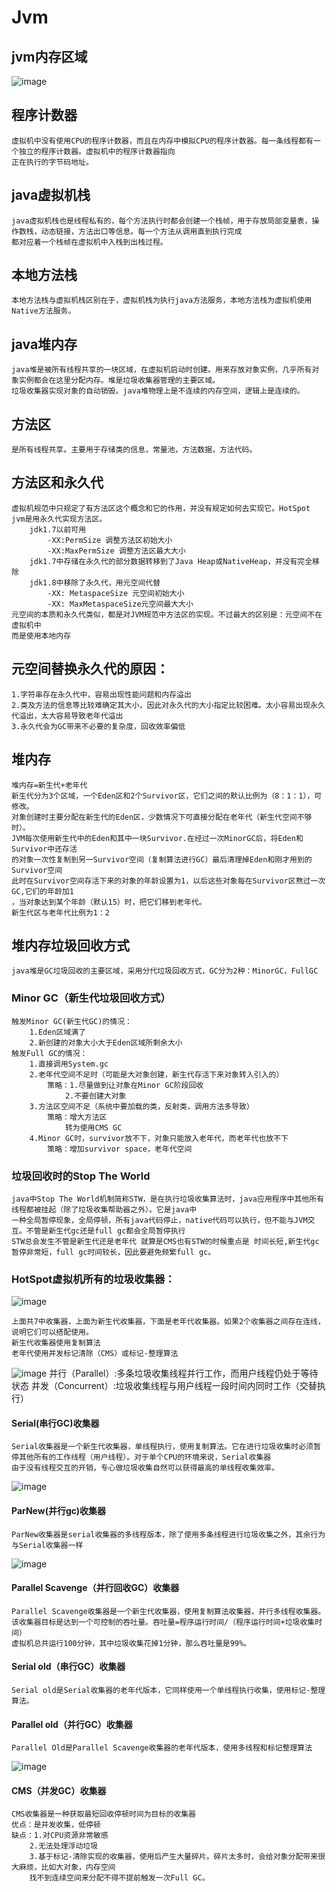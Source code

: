 # Jvm

## jvm内存区域
![image](https://github.com/williamzhang11/fastTech/blob/master/src/main/java/com/xiu/fastTech/jvm/image/jvmmemorymodel.jpg)

## 程序计数器
	虚拟机中没有使用CPU的程序计数器，而且在内存中模拟CPU的程序计数器。每一条线程都有一个独立的程序计数器。虚拟机中的程序计数器指向
	正在执行的字节码地址。
## java虚拟机栈
	java虚拟机栈也是线程私有的，每个方法执行时都会创建一个栈帧，用于存放局部变量表，操作数栈，动态链接，方法出口等信息。每一个方法从调用直到执行完成
	都对应着一个栈帧在虚拟机中入栈到出栈过程。
## 本地方法栈
	本地方法栈与虚拟机栈区别在于，虚拟机栈为执行java方法服务，本地方法栈为虚拟机使用Native方法服务。
## java堆内存
	java堆是被所有线程共享的一块区域，在虚拟机启动时创建。用来存放对象实例，几乎所有对象实例都会在这里分配内存。堆是垃圾收集器管理的主要区域。
	垃圾收集器实现对象的自动销毁。java堆物理上是不连续的内存空间，逻辑上是连续的。
## 方法区
	是所有线程共享。主要用于存储类的信息，常量池，方法数据，方法代码。
	
## 方法区和永久代

	虚拟机规范中只规定了有方法区这个概念和它的作用，并没有规定如何去实现它。HotSpot jvm是用永久代实现方法区。
		jdk1.7以前可用
	 		-XX:PermSize 调整方法区初始大小
	 		-XX:MaxPermSize 调整方法区最大大小
	 	jdk1.7中存储在永久代的部分数据转移到了Java Heap或NativeHeap，并没有完全移除
		jdk1.8中移除了永久代，用元空间代替
			-XX: MetaspaceSize 元空间初始大小
			-XX: MaxMetaspaceSize元空间最大大小
	元空间的本质和永久代类似，都是对JVM规范中方法区的实现。不过最大的区别是：元空间不在虚拟机中
	而是使用本地内存
## 元空间替换永久代的原因：
	1.字符串存在永久代中，容易出现性能问题和内存溢出
	2.类及方法的信息等比较难确定其大小，因此对永久代的大小指定比较困难。太小容易出现永久代溢出，太大容易导致老年代溢出
	3.永久代会为GC带来不必要的复杂度，回收效率偏低
## 堆内存

	堆内存=新生代+老年代
	新生代分为3个区域，一个Eden区和2个Survivor区，它们之间的默认比例为（8：1：1），可修改。
	对象创建时主要分配在新生代的Eden区，少数情况下可直接分配在老年代（新生代空间不够时）。
	JVM每次使用新生代中的Eden和其中一块Survivor.在经过一次MinorGC后，将Eden和Survivor中还存活
	的对象一次性复制到另一Survivor空间（复制算法进行GC）最后清理掉Eden和刚才用到的Survivor空间
	此时在Survivor空间存活下来的对象的年龄设置为1，以后这些对象每在Survivor区熬过一次GC,它们的年龄加1
	，当对象达到某个年龄（默认15）时，把它们移到老年代。
   	新生代区与老年代比例为1：2
   	
## 堆内存垃圾回收方式

	java堆是GC垃圾回收的主要区域，采用分代垃圾回收方式，GC分为2种：MinorGC，FullGC
	
### Minor GC（新生代垃圾回收方式）
	触发Minor GC(新生代GC)的情况：
		1.Eden区域满了
		2.新创建的对象大小大于Eden区域所剩余大小
	触发Full GC的情况：
		1.直接调用System.gc
		2.老年代空间不足时（可能是大对象创建，新生代存活下来对象转入引入的）
			策略：1.尽量做到让对象在Minor GC阶段回收
				2.不要创建大对象
		3.方法区空间不足（系统中要加载的类，反射类，调用方法多导致）
			策略：增大方法区
				转为使用CMS GC
		4.Minor GC时，survivor放不下，对象只能放入老年代，而老年代也放不下
			策略：增加survivor space，老年代空间
			
### 垃圾回收时的Stop The World

	java中Stop The World机制简称STW，是在执行垃圾收集算法时，java应用程序中其他所有线程都被挂起（除了垃圾收集帮助器之外）。它是java中
	一种全局暂停现象，全局停顿，所有java代码停止，native代码可以执行，但不能与JVM交互。不管是新生代gc还是full gc都会全局暂停执行
	STW总会发生不管是新生代还是老年代 就算是CMS也有STW的时候重点是 时间长短,新生代gc暂停非常短，full gc时间较长，因此要避免频繁full gc。
	
### HotSpot虚拟机所有的垃圾收集器：

![image](https://github.com/williamzhang11/fastTech/blob/master/src/main/java/com/xiu/fastTech/jvm/image/garbagecollect.jpg)

	上面共7中收集器，上面为新生代收集器，下面是老年代收集器。如果2个收集器之间存在连线，说明它们可以搭配使用。
	新生代收集器使用复制算法
	老年代使用并发标记清除（CMS）或标记-整理算法
	
![image](https://github.com/williamzhang11/fastTech/blob/master/src/main/java/com/xiu/fastTech/jvm/image/garbagecollectdetail.jpg)
	并行（Parallel）:多条垃圾收集线程并行工作，而用户线程仍处于等待状态
	并发（Concurrent）:垃圾收集线程与用户线程一段时间内同时工作（交替执行）
#### Serial(串行GC)收集器
	Serial收集器是一个新生代收集器，单线程执行，使用复制算法。它在进行垃圾收集时必须暂停其他所有的工作线程（用户线程）。对于单个CPU的环境来说，Serial收集器
	由于没有线程交互的开销，专心做垃圾收集自然可以获得最高的单线程收集效率。
![image](https://github.com/williamzhang11/fastTech/blob/master/src/main/java/com/xiu/fastTech/jvm/image/serialgc.jpg)
#### ParNew(并行gc)收集器
	ParNew收集器是serial收集器的多线程版本，除了使用多条线程进行垃圾收集之外，其余行为与Serial收集器一样
![image](https://github.com/williamzhang11/fastTech/blob/master/src/main/java/com/xiu/fastTech/jvm/image/parnewgc.jpg)
#### Parallel Scavenge（并行回收GC）收集器
	Parallel Scavenge收集器是一个新生代收集器，使用复制算法收集器，并行多线程收集器。该收集器目标是达到一个可控制的吞吐量。吞吐量=程序运行时间/（程序运行时间+垃圾收集时间）
	虚拟机总共运行100分钟，其中垃圾收集花掉1分钟，那么吞吐量是99%。
#### Serial old（串行GC）收集器
	Serial old是Serial收集器的老年代版本，它同样使用一个单线程执行收集，使用标记-整理算法。
#### Parallel old（并行GC）收集器
	Parallel Old是Parallel Scavenge收集器的老年代版本，使用多线程和标记整理算法
![image](https://github.com/williamzhang11/fastTech/blob/master/src/main/java/com/xiu/fastTech/jvm/image/paralleloldgc.jpg)
#### CMS（并发GC）收集器
	CMS收集器是一种获取最短回收停顿时间为目标的收集器
	优点：是并发收集，低停顿
	缺点：1.对CPU资源非常敏感
		2.无法处理浮动垃圾
		3.基于标记-清除实现的收集器，使用后产生大量碎片。碎片太多时，会给对象分配带来很大麻烦，比如大对象，内存空间
		找不到连续空间来分配不得不提前触发一次Full GC。

	

	
























	
	
	
	
	
	
	
	
